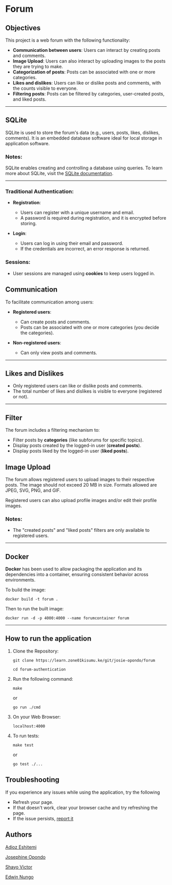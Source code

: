 # Forum

## Objectives

This project is a web forum with the following functionality:
- **Communication between users**: Users can interact by creating posts and comments.
- **Image Upload**: Users can also interact by uploading images to the posts they are trying to make.
- **Categorization of posts**: Posts can be associated with one or more categories.
- **Likes and dislikes**: Users can like or dislike posts and comments, with the counts visible to everyone.
- **Filtering posts**: Posts can be filtered by categories, user-created posts, and liked posts.

---

## SQLite

SQLite is used to store the forum's data (e.g., users, posts, likes, dislikes, comments). It is an embedded database software ideal for local storage in application software.

### Notes:

SQLite enables creating and controlling a database using queries. To learn more about SQLite, visit the [SQLite documentation](https://sqlite.org/).

---
### Traditional Authentication:

- **Registration**:
  - Users can register with a unique username and email.
  - A password is required during registration, and it is encrypted before storing.
  
- **Login**:
  - Users can log in using their email and password.
  - If the credentials are incorrect, an error response is returned.

### Sessions:

- User sessions are managed using **cookies** to keep users logged in.

## Communication

To facilitate communication among users:

- **Registered users**:
  - Can create posts and comments.
  - Posts can be associated with one or more categories (you decide the categories).
  
- **Non-registered users**:
  - Can only view posts and comments.

---

## Likes and Dislikes

- Only registered users can like or dislike posts and comments.
- The total number of likes and dislikes is visible to everyone (registered or not).

---

## Filter

The forum includes a filtering mechanism to:

- Filter posts by **categories** (like subforums for specific topics).
- Display posts created by the logged-in user (**created posts**).
- Display posts liked by the logged-in user (**liked posts**).

## Image Upload

The forum allows registered users to upload images to their respective posts. The image should not exceed 20 MB in size. Formats allowed are JPEG, SVG, PNG, and GIF.

Registered users can also upload profile images and/or edit their profile images.

### Notes:

- The "created posts" and "liked posts" filters are only available to registered users.

---

## Docker

**Docker** has been used to allow packaging the application and its dependencies into a container, ensuring consistent behavior across environments.

To build the image:

```
docker build -t forum .
```

Then to run the built image:

```
docker run -d -p 4000:4000 --name forumcontainer forum
```

---

## How to run the application

1. Clone the Repository:

   ```
   git clone https://learn.zone01kisumu.ke/git/josie-opondo/forum

   cd forum-authentication
   ```

2. Run the following command:

   ```
   make
   ```

   or

   ```
   go run ./cmd
   ```

3. On your Web Browser:

   ```
   localhost:4000
   ```

4. To run tests:

   ```
   make test
   ```

   or

   ```
   go test ./...
   ```

## Troubleshooting

If you experience any issues while using the application, try the following
  - Refresh your page.
  - If that doesn't work, clear your browser cache and try refreshing the page.
  - If the issue persists, [report it](mailto:josephineopondo05@gmail.com)

## Authors

[Adioz Eshitemi](https://github.com/adiozdaniel)

[Josephine Opondo](https://github.com/josie-opondo)

[Shayo Victor](https://github.com/worldofmakebelief)

[Edwin Nungo](https://github.com/NungoEdwin)

